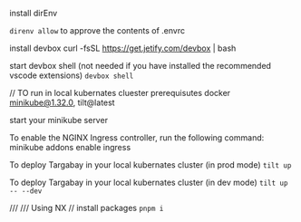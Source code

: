 install dirEnv

`direnv allow` to approve the contents of .envrc

install devbox
curl -fsSL https://get.jetify.com/devbox | bash

start devbox shell (not needed if you have installed the recommended vscode extensions)
`devbox shell`


// TO run in local kubernates cluester
prerequisutes
docker
minikube@1.32.0,
tilt@latest

start your minikube server

To enable the NGINX Ingress controller, run the following command:
minikube addons enable ingress

To deploy Targabay in your local kubernates cluster (in prod mode)
`tilt up`

To deploy Targabay in your local kubernates cluster (in dev mode)
`tilt up -- --dev`


///
/// Using NX
//
install packages `pnpm i`